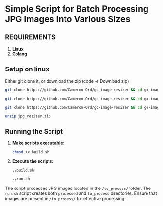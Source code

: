 
# Simple Script for Batch Processing JPG Images into Various Sizes

## REQUIREMENTS
1. **Linux**
2. **Golang**

## Setup on linux
Either git clone it, or download the zip (code -> Download zip)
```bash
git clone https://github.com/Cameron-Ord/go-image-resizer && cd go-image-resizer
```
```bash
git clone https://github.com/Cameron-Ord/go-image-resizer && cd go-image-resizer && chmod +x build.sh
```
```bash
git clone https://github.com/Cameron-Ord/go-image-resizer && cd go-image-resizer && chmod +x build.sh && ./build.sh
```

```bash
unzip jpg_resizer.zip
```

## Running the Script

1. **Make scripts executable:**
   ```bash
   chmod +x build.sh
   ```

2. **Execute the scripts:**
   ```bash
   ./build.sh
   ```
   ```bash
   ./run.sh
   ```

The script processes JPG images located in the `/to_process/` folder. The `run.sh` script creates both `processed` and `to_process` directories. Ensure that images are present in `/to_process/` for effective processing.
